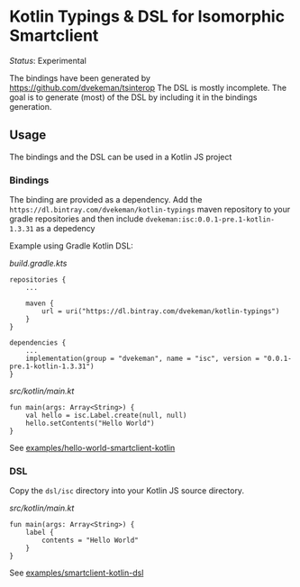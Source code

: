 # Kotlin Typings & DSL for Isomorphic Smartclient

*Status*: Experimental

The bindings have been generated by https://github.com/dvekeman/tsinterop
The DSL is mostly incomplete. The goal is to generate (most) of the DSL by including it in the bindings generation.

## Usage

The bindings and the DSL can be used in a Kotlin JS project

### Bindings

The binding are provided as a dependency. Add the `https://dl.bintray.com/dvekeman/kotlin-typings` maven repository to your gradle repositories and then include `dvekeman:isc:0.0.1-pre.1-kotlin-1.3.31` as a depedency

Example using Gradle Kotlin DSL:

*build.gradle.kts*

```
repositories {
    ...

    maven { 
        url = uri("https://dl.bintray.com/dvekeman/kotlin-typings")
    }
}

dependencies {
    ...
    implementation(group = "dvekeman", name = "isc", version = "0.0.1-pre.1-kotlin-1.3.31")
}
```

*src/kotlin/main.kt*

```
fun main(args: Array<String>) {
    val hello = isc.Label.create(null, null)
    hello.setContents("Hello World")
}
```

See [examples/hello-world-smartclient-kotlin](examples/hello-world-smartclient-kotlin)

### DSL

Copy the `dsl/isc` directory into your Kotlin JS source directory.

*src/kotlin/main.kt*

```
fun main(args: Array<String>) {
    label {
        contents = "Hello World"
    }
}
```

See [examples/smartclient-kotlin-dsl](examples/smartclient-kotlin-dsl)
